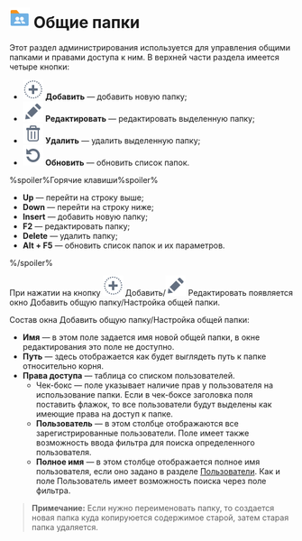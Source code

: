 # ![Общие папки](../images/icons/admin_18/admin_default-03.svg) Общие папки

Этот раздел администрирования используется для управления общими папками и правами доступа к ним. В верхней части раздела имеется четыре кнопки:

* ![Добавить](../images/icons/toolbar-controls_18x18/toolbar-controls_18x18_plus_default.svg) **Добавить** — добавить новую папку;
* ![Редактировать](../images/icons/toolbar-controls_18x18/toolbar-controls_18x18_edit_default.svg) **Редактировать** — редактировать выделенную папку;
* ![Удалить](../images/icons/toolbar-controls_18x18/toolbar-controls_18x18_delete_default.svg) **Удалить** — удалить выделенную папку;
* ![Обновить](../images/icons/toolbar-controls_18x18/toolbar-controls_18x18_refresh_default.svg) **Обновить** — обновить список папок.

%spoiler%Горячие клавиши%spoiler%

* **Up** — перейти на строку выше;
* **Down** — перейти на строку ниже;
* **Insert** — добавить новую папку;
* **F2** — редактировать папку;
* **Delete** — удалить папку;
* **Alt + F5** — обновить список папок и их параметров.

%/spoiler%

При нажатии на кнопку ![Добавить](../images/icons/toolbar-controls_18x18/toolbar-controls_18x18_plus_default.svg) Добавить/![Редактировать](../images/icons/toolbar-controls_18x18/toolbar-controls_18x18_edit_default.svg) Редактировать появляется окно Добавить общую папку/Настройка общей папки.

Состав окна Добавить общую папку/Настройка общей папки:

* **Имя** — в этом поле задается имя новой общей папки, в окне редактирования это поле не доступно.
* **Путь** — здесь отображается как будет выглядеть путь к папке относительно корня.
* **Права доступа** — таблица со списком пользователей.
  * Чек-бокс — поле указывает наличие прав у пользователя на использование папки. Если в чек-боксе заголовка поля поставить флажок, то все пользователи будут выделены как имеющие права на доступ к папке.
  * **Пользователь** — в этом столбце отображаются все зарегистрированные пользователи. Поле имеет также возможность ввода фильтра для поиска определенного пользователя.
  * **Полное имя** — в этом столбце отображается полное имя пользователя, если оно задано в разделе [Пользователи](./users.md). Как и поле Пользователь имеет возможность поиска через поле фильтра.

> **Примечание:** Если нужно переименовать папку, то создается новая папка куда копируюется содержимое старой, затем старая папка удаляется.